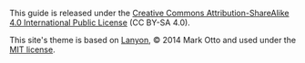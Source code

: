 This guide is released under the [Creative Commons Attribution-ShareAlike 4.0 International Public License](https://creativecommons.org/licenses/by-sa/4.0/) (CC BY-SA 4.0).

This site's theme is based on [Lanyon](https://github.com/poole/lanyon), &copy; 2014 Mark Otto and used under the [MIT license](https://opensource.org/licenses/MIT).
